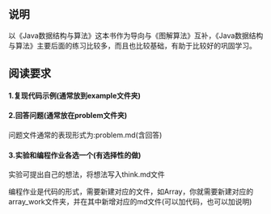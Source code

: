 ## 说明

以《Java数据结构与算法》这本书作为导向与《图解算法》互补，《Java数据结构与算法》主要后面的练习比较多，而且也比较基础，有助于比较好的巩固学习。

## 阅读要求

#### 1.复现代码示例(通常放到example文件夹)

#### 2.回答问题(通常放在problem文件夹)

问题文件通常的表现形式为:problem.md(含回答)



#### 3.实验和编程作业各选一个(有选择性的做)

实验可提出自己的想法，将想法写入think.md文件

编程作业是代码的形式，需要新建对应的文件，如Array，你就需要新建对应的array_work文件夹，并在其中新增对应的md文件(可以加代码，也可以加说明)

